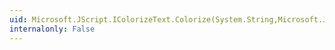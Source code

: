 ```yaml
---
uid: Microsoft.JScript.IColorizeText.Colorize(System.String,Microsoft.JScript.SourceState)
internalonly: False
---
```


